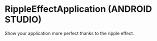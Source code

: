 # RippleEffectApplication (ANDROID STUDIO)
Show your application more perfect thanks to the ripple effect.
